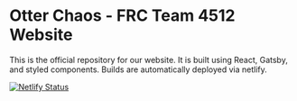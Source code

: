# Otter Chaos - FRC Team 4512 Website

This is the official repository for our website. It is built using React, Gatsby, and styled components. Builds are automatically deployed via netlify.

[![Netlify Status](https://api.netlify.com/api/v1/badges/b2dbf4ef-9c83-4eb0-b8ac-2d2aedbae7fe/deploy-status)](https://app.netlify.com/sites/otterchaos4512/deploys)
